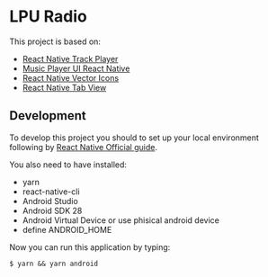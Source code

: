 # LPU Radio
This project is based on:
- [React Native Track Player](https://react-native-track-player.js.org/)
- [Music Player UI React Native](https://github.com/Belgin-Android/Music-Player-UI-React-Native)
- [React Native Vector Icons](https://github.com/oblador/react-native-vector-icons)
- [React Native Tab View](https://github.com/satya164/react-native-tab-view)

## Development
To develop this project you should to set up your local environment following by [React Native Official guide](https://reactnative.dev/docs/environment-setup).

You also need to have installed:
- yarn
- react-native-cli
- Android Studio
- Android SDK 28
- Android Virtual Device or use phisical android device
- define ANDROID_HOME

Now you can run this application by typing:
```
$ yarn && yarn android
```

